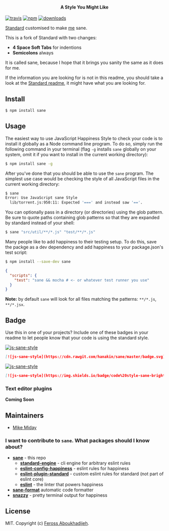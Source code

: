 <h4 align="center">A Style You Might Like</h4>

[![travis][travis-image]][travis-url]
[![npm][npm-image]][npm-url]
[![downloads][downloads-image]][downloads-url]

[travis-image]: https://travis-ci.org/hanakin/sane.svg?branch=master
[travis-url]: https://travis-ci.org/hanakin/sane
[npm-image]: https://img.shields.io/npm/v/sane.svg?style=flat
[npm-url]: https://npmjs.org/package/sane
[downloads-image]: https://img.shields.io/npm/dm/sane.svg?style=flat
[downloads-url]: https://npmjs.org/package/sane

[Standard](https://github.com/feross/standard) customised to make [me](#maintainers) sane.

This is a fork of Standard with two changes:

- **4 Space Soft Tabs** for indentions
- **Semicolons** always

It is called sane, because I hope that it brings you sanity the same as it does for me.

If the information you are looking for is not in this readme, you should take a look at the [Standard readme](https://github.com/feross/standard), it might have what you are looking for.

## Install

```bash
$ npm install sane
```

## Usage

The easiest way to use JavaScript Happiness Style to check your code is to install it
globally as a Node command line program. To do so, simply run the following command in
your terminal (flag `-g` installs `sane` globally on your system, omit it if you want
to install in the current working directory):

```bash
$ npm install sane -g
```

After you've done that you should be able to use the `sane` program. The simplest use
case would be checking the style of all JavaScript files in the current working directory:

```bash
$ sane
Error: Use JavaScript sane Style
  lib/torrent.js:950:11: Expected '===' and instead saw '=='.
```

You can optionally pass in a directory (or directories) using the glob pattern. Be sure to quote paths containing glob patterns so that they are expanded by standard instead of your shell:

```bash
$ sane "src/util/**/*.js" "test/**/*.js"
```

Many people like to add happiness to their testing setup. To do this, save the packge as a dev dependency and add happiness to your package.json's test script:

```bash
$ npm install --save-dev sane
```

```json
{
  "scripts": {
    "test": "sane && mocha # <- or whatever test runner you use"
  }
}
```

**Note:** by default `sane` will look for all files matching the patterns: `**/*.js`, `**/*.jsx`.

## Badge

Use this in one of your projects? Include one of these badges in your readme to
let people know that your code is using the standard style.

[![js-sane-style](https://cdn.rawgit.com/hanakin/sane/master/badge.svg)](https://github.com/hanakin/sane)

```markdown
[![js-sane-style](https://cdn.rawgit.com/hanakin/sane/master/badge.svg)](https://github.com/hanakin/sane)
```

[![js-sane-style](https://img.shields.io/badge/code%20style-sane-brightgreen.svg)](https://github.com/hanakin/sane)

```markdown
[![js-sane-style](https://img.shields.io/badge/code%20style-sane-brightgreen.svg)](https://github.com/hanakin/sane)
```

### Text editor plugins

**Coming Soon**

## Maintainers

- [Mike Miday](https://www.github.com/hanakin)

### I want to contribute to `sane`. What packages should I know about?

- **[sane](https://github.com/hanakin/sane)** - this repo
  - **[standard-engine](https://github.com/flet/standard-engine)** - cli engine for arbitrary eslint rules
  - **[eslint-config-happiness](https://github.com/wesleytodd/eslint-config-happiness)** - eslint rules for happiness
  - **[eslint-plugin-standard](https://github.com/xjamundx/eslint-plugin-standard)** - custom eslint rules for standard (not part of eslint core)
  - **[eslint](https://github.com/eslint/eslint)** - the linter that powers happiness
- **[sane-format](https://github.com/hanakin/sane-format)** automatic code formatter
- **[snazzy](https://github.com/feross/snazzy)** - pretty terminal output for happiness

## License

MIT. Copyright (c) [Feross Aboukhadijeh](http://feross.org).
